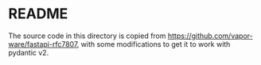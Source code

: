 # README

The source code in this directory is copied from https://github.com/vapor-ware/fastapi-rfc7807, with some modifications
to get it to work with pydantic v2.
